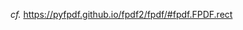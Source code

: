 _cf._ https://pyfpdf.github.io/fpdf2/fpdf/#fpdf.FPDF.rect

<script>
// Migrating Markdown doc to docstrings - cf. https://github.com/PyFPDF/fpdf2/issues/31
window.location = 'https://pyfpdf.github.io/fpdf2/fpdf/#fpdf.FPDF.rect'
</script>
